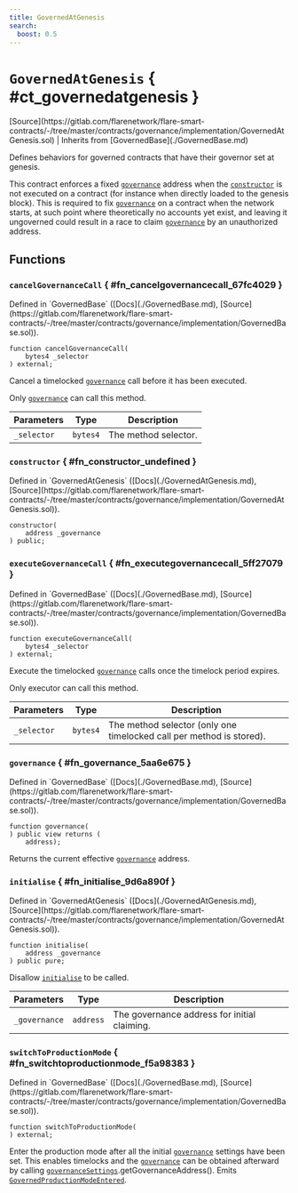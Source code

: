 ```yaml
---
title: GovernedAtGenesis
search:
  boost: 0.5
---
```


<!-- This is an autogenerated file. Do not edit! -->

# `GovernedAtGenesis` { #ct_governedatgenesis }

<div class="api-node-source" markdown>
[Source](https://gitlab.com/flarenetwork/flare-smart-contracts/-/tree/master/contracts/governance/implementation/GovernedAtGenesis.sol) | Inherits from [GovernedBase](./GovernedBase.md)
</div>

<div class="api-node-internal" markdown>

Defines behaviors for governed contracts that have their governor set at genesis.

This contract enforces a fixed [`governance`](#fn_governance_5aa6e675) address when the [`constructor`](#fn_constructor_undefined)
is not executed on a contract (for instance when directly loaded to the genesis block).
This is required to fix [`governance`](#fn_governance_5aa6e675) on a contract when the network starts, at such point
where theoretically no accounts yet exist, and leaving it ungoverned could result in a race
to claim [`governance`](#fn_governance_5aa6e675) by an unauthorized address.

</div>

<div class="api-node-type" markdown>

## Functions

<div class="api-node" markdown>

### `cancelGovernanceCall` { #fn_cancelgovernancecall_67fc4029 }

<div class="api-node-source" markdown>
Defined in `GovernedBase` ([Docs](./GovernedBase.md), [Source](https://gitlab.com/flarenetwork/flare-smart-contracts/-/tree/master/contracts/governance/implementation/GovernedBase.sol)).
</div>

<div class="api-node-internal" markdown>

```solidity
function cancelGovernanceCall(
    bytes4 _selector
) external;
```

Cancel a timelocked [`governance`](#fn_governance_5aa6e675) call before it has been executed.

Only [`governance`](#fn_governance_5aa6e675) can call this method.

| Parameters | Type | Description |
| ---------- | ---- | ----------- |
| `_selector` | `bytes4` | The method selector. |

</div>
</div>

<div class="api-node" markdown>

### `constructor` { #fn_constructor_undefined }

<div class="api-node-source" markdown>
Defined in `GovernedAtGenesis` ([Docs](./GovernedAtGenesis.md), [Source](https://gitlab.com/flarenetwork/flare-smart-contracts/-/tree/master/contracts/governance/implementation/GovernedAtGenesis.sol)).
</div>

<div class="api-node-internal" markdown>

```solidity
constructor(
    address _governance
) public;
```

</div>
</div>

<div class="api-node" markdown>

### `executeGovernanceCall` { #fn_executegovernancecall_5ff27079 }

<div class="api-node-source" markdown>
Defined in `GovernedBase` ([Docs](./GovernedBase.md), [Source](https://gitlab.com/flarenetwork/flare-smart-contracts/-/tree/master/contracts/governance/implementation/GovernedBase.sol)).
</div>

<div class="api-node-internal" markdown>

```solidity
function executeGovernanceCall(
    bytes4 _selector
) external;
```

Execute the timelocked [`governance`](#fn_governance_5aa6e675) calls once the timelock period expires.

Only executor can call this method.

| Parameters | Type | Description |
| ---------- | ---- | ----------- |
| `_selector` | `bytes4` | The method selector (only one timelocked call per method is stored). |

</div>
</div>

<div class="api-node" markdown>

### `governance` { #fn_governance_5aa6e675 }

<div class="api-node-source" markdown>
Defined in `GovernedBase` ([Docs](./GovernedBase.md), [Source](https://gitlab.com/flarenetwork/flare-smart-contracts/-/tree/master/contracts/governance/implementation/GovernedBase.sol)).
</div>

<div class="api-node-internal" markdown>

```solidity
function governance(
) public view returns (
    address);
```

Returns the current effective [`governance`](#fn_governance_5aa6e675) address.

</div>
</div>

<div class="api-node" markdown>

### `initialise` { #fn_initialise_9d6a890f }

<div class="api-node-source" markdown>
Defined in `GovernedAtGenesis` ([Docs](./GovernedAtGenesis.md), [Source](https://gitlab.com/flarenetwork/flare-smart-contracts/-/tree/master/contracts/governance/implementation/GovernedAtGenesis.sol)).
</div>

<div class="api-node-internal" markdown>

```solidity
function initialise(
    address _governance
) public pure;
```

Disallow [`initialise`](#fn_initialise_9d6a890f) to be called.

| Parameters | Type | Description |
| ---------- | ---- | ----------- |
| `_governance` | `address` | The governance address for initial claiming. |

</div>
</div>

<div class="api-node" markdown>

### `switchToProductionMode` { #fn_switchtoproductionmode_f5a98383 }

<div class="api-node-source" markdown>
Defined in `GovernedBase` ([Docs](./GovernedBase.md), [Source](https://gitlab.com/flarenetwork/flare-smart-contracts/-/tree/master/contracts/governance/implementation/GovernedBase.sol)).
</div>

<div class="api-node-internal" markdown>

```solidity
function switchToProductionMode(
) external;
```

Enter the production mode after all the initial [`governance`](#fn_governance_5aa6e675) settings have been set.
This enables timelocks and the [`governance`](#fn_governance_5aa6e675) can be obtained afterward by calling
[`governanceSettings`](#va_governancesettings).getGovernanceAddress().
Emits [`GovernedProductionModeEntered`](#ev_governedproductionmodeentered).

</div>
</div>

</div>

